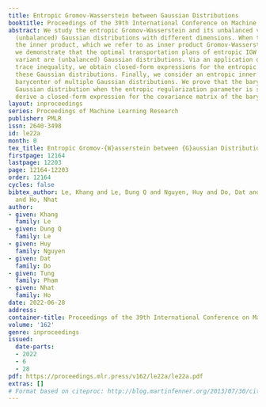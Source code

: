 ```yaml
---
title: Entropic Gromov-Wasserstein between Gaussian Distributions
booktitle: Proceedings of the 39th International Conference on Machine Learning
abstract: We study the entropic Gromov-Wasserstein and its unbalanced version between
  (unbalanced) Gaussian distributions with different dimensions. When the metric is
  the inner product, which we refer to as inner product Gromov-Wasserstein (IGW),
  we demonstrate that the optimal transportation plans of entropic IGW and its unbalanced
  variant are (unbalanced) Gaussian distributions. Via an application of von Neumann’s
  trace inequality, we obtain closed-form expressions for the entropic IGW between
  these Gaussian distributions. Finally, we consider an entropic inner product Gromov-Wasserstein
  barycenter of multiple Gaussian distributions. We prove that the barycenter is a
  Gaussian distribution when the entropic regularization parameter is small. We further
  derive a closed-form expression for the covariance matrix of the barycenter.
layout: inproceedings
series: Proceedings of Machine Learning Research
publisher: PMLR
issn: 2640-3498
id: le22a
month: 0
tex_title: Entropic Gromov-{W}asserstein between {G}aussian Distributions
firstpage: 12164
lastpage: 12203
page: 12164-12203
order: 12164
cycles: false
bibtex_author: Le, Khang and Le, Dung Q and Nguyen, Huy and Do, Dat and Pham, Tung
  and Ho, Nhat
author:
- given: Khang
  family: Le
- given: Dung Q
  family: Le
- given: Huy
  family: Nguyen
- given: Dat
  family: Do
- given: Tung
  family: Pham
- given: Nhat
  family: Ho
date: 2022-06-28
address:
container-title: Proceedings of the 39th International Conference on Machine Learning
volume: '162'
genre: inproceedings
issued:
  date-parts:
  - 2022
  - 6
  - 28
pdf: https://proceedings.mlr.press/v162/le22a/le22a.pdf
extras: []
# Format based on citeproc: http://blog.martinfenner.org/2013/07/30/citeproc-yaml-for-bibliographies/
---
```

